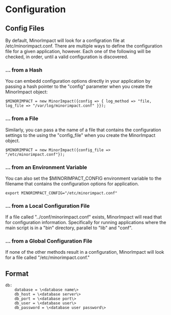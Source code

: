 # Configuration

## Config Files
By default, MinorImpact will look for a configration file at /etc/minorimpact.conf.  There are multiple ways to define 
the configuration file for a given application, however.  Each one of the following will be checked, in order, until a 
valid configuration is discovered.

### ... from a Hash

You can embedd configuration options directly in your application by passing a hash pointer to the "config" parameter when
you create the MinorImpact object:

    $MINORIMPACT = new MinorImpact({config => { log_method => "file, log_file => "/var/log/minorimpact.conf" }});
    
### ... from a File

Similarly, you can pass a the name of a file that contains the configuration settings to the using the "config_file"
when you create the MinorImpact object.

    $MINORIMPACT = new MinorImpact({config_file => "/etc/minorimpact.conf"});
    
### ... from an Environment Variable

You can also set the $MINORIMPACT_CONFIG environment variable to the filename that contains the configuration options for
application.

    export MINORIMPACT_CONFIG="/etc/minorimpact.conf"
    
### ... from a Local Configuration File

If a file called "../conf/minorimpact.conf" exists, MinorImpact will read that for configuration information.  Specifically
for running applications where the main script is in a "bin" directory, parallel to "lib" and "conf".


### ... from a Global Configuration File

If none of the other methods result in a configuration, MinorImpact will look for a file called "/etc/minorimpact.conf."

## Format
```
db:
    database = \<database name\>
    db_host = \<database server\>
    db_port = \<database port\>
    db_user = \<database user\>
    db_password = \<database user password\>
```	
